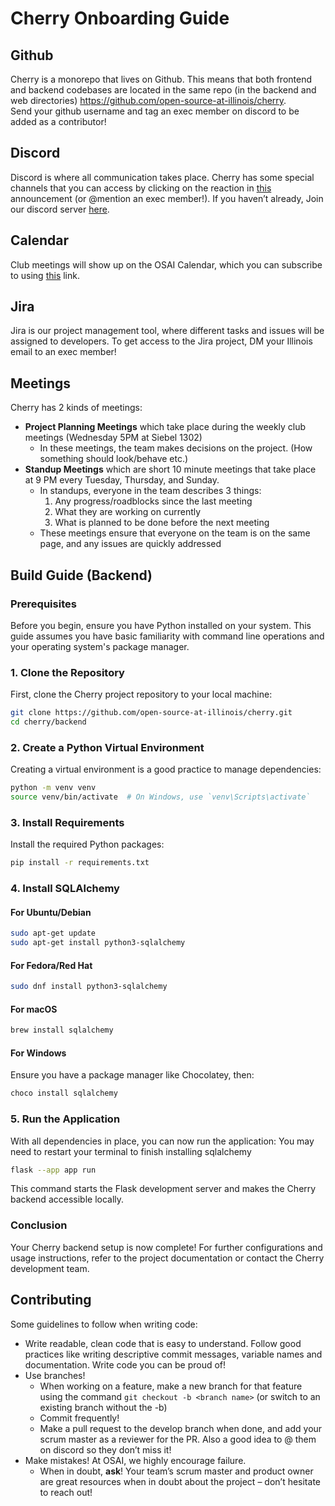 # Cherry Onboarding Guide

## Github
Cherry is a monorepo that lives on Github. This means that both frontend and backend codebases are located in the same repo (in the backend and web directories)
https://github.com/open-source-at-illinois/cherry.     
Send your github username and tag an exec member on discord to be added as a contributor!

## Discord
Discord is where all communication takes place. Cherry has some special channels that you can access by clicking on the reaction in [this](https://discord.com/channels/622246265693929482/674659638918119475/904041537997008896) announcement (or @mention an exec member!). If you haven’t already, Join our discord server [here](https://discord.gg/sKYtc9QhuP).

## Calendar
Club meetings will show up on the OSAI Calendar, which you can subscribe to using [this](https://bit.ly/3AOYya8) link.

## Jira
Jira is our project management tool, where different tasks and issues will be assigned to developers. To get access to the Jira project, DM your Illinois email to an exec member!

## Meetings
Cherry has 2 kinds of meetings:
- **Project Planning Meetings** which take place during the weekly club meetings (Wednesday 5PM at Siebel 1302)
  - In these meetings, the team makes decisions on the project. (How something should look/behave etc.)
- **Standup Meetings** which are short 10 minute meetings that take place at 9 PM every Tuesday, Thursday, and Sunday.
  - In standups, everyone in the team describes 3 things:
    1. Any progress/roadblocks since the last meeting
    2. What they are working on currently
    3. What is planned to be done before the next meeting
  - These meetings ensure that everyone on the team is on the same page, and any issues are quickly addressed

## Build Guide (Backend)

### Prerequisites

Before you begin, ensure you have Python installed on your system. This guide assumes you have basic familiarity with command line operations and your operating system's package manager.

### 1. Clone the Repository

First, clone the Cherry project repository to your local machine:

```bash
git clone https://github.com/open-source-at-illinois/cherry.git
cd cherry/backend
```

### 2. Create a Python Virtual Environment

Creating a virtual environment is a good practice to manage dependencies:

```bash
python -m venv venv
source venv/bin/activate  # On Windows, use `venv\Scripts\activate`
```

### 3. Install Requirements

Install the required Python packages:

```bash
pip install -r requirements.txt
```

### 4. Install SQLAlchemy

#### For Ubuntu/Debian

```bash
sudo apt-get update
sudo apt-get install python3-sqlalchemy
```

#### For Fedora/Red Hat

```bash
sudo dnf install python3-sqlalchemy
```

#### For macOS

```bash
brew install sqlalchemy
```

#### For Windows

Ensure you have a package manager like Chocolatey, then:

```bash
choco install sqlalchemy
```

### 5. Run the Application

With all dependencies in place, you can now run the application:
You may need to restart your terminal to finish installing sqlalchemy

```bash
flask --app app run
```

This command starts the Flask development server and makes the Cherry backend accessible locally.

### Conclusion

Your Cherry backend setup is now complete! For further configurations and usage instructions, refer to the project documentation or contact the Cherry development team.

## Contributing
Some guidelines to follow when writing code:
- Write readable, clean code that is easy to understand. Follow good practices like writing descriptive commit messages, variable names and documentation. Write code you can be proud of!
- Use branches!
  - When working on a feature, make a new branch for that feature using the command `git checkout -b <branch name>` (or switch to an existing branch without the -b)
  - Commit frequently!
  - Make a pull request to the develop branch when done, and add your scrum master as a reviewer for the PR. Also a good idea to @ them on discord so they don’t miss it!
- Make mistakes! At OSAI, we highly encourage failure.
  - When in doubt, **ask**! Your team’s scrum master and product owner are great resources when in doubt about the project – don’t hesitate to reach out!
